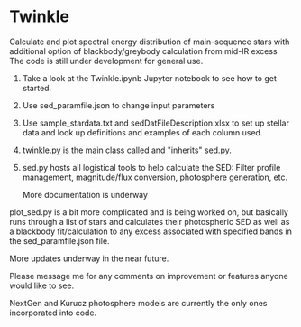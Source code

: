# Twinkle
Calculate and plot spectral energy distribution of main-sequence stars with additional option of blackbody/greybody calculation from mid-IR excess
The code is still under development for general use.

1) Take a look at the Twinkle.ipynb Jupyter notebook to see how to get started.
2) Use sed_paramfile.json to change input parameters
3) Use sample_stardata.txt and sedDatFileDescription.xlsx to set up stellar data and look up definitions and examples of each column used.
4) twinkle.py is the main class called and "inherits" sed.py.

5) sed.py hosts all logistical tools to help calculate the SED: Filter profile management, magnitude/flux conversion,  photosphere generation, etc.

   More documentation is underway

plot_sed.py is a bit more complicated and is being worked on, but basically runs through a list of stars and calculates their photospheric SED as well as a blackbody fit/calculation to any excess associated with specified bands in the sed_paramfile.json file.

More updates underway in the near future.

Please message me for any comments on improvement or features anyone would like to see.

NextGen and Kurucz photosphere models are currently the only ones incorporated into code. 

